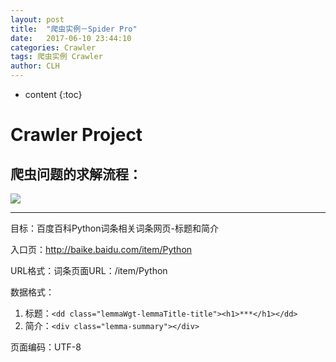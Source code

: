 ```yaml
---
layout: post
title:  "爬虫实例－Spider Pro"
date:   2017-06-10 23:44:10 
categories: Crawler
tags: 爬虫实例 Crawler
author: CLH
---
```


* content
{:toc}

# Crawler Project #
## 爬虫问题的求解流程： ##
 
![](http://i.imgur.com/FEjiSnf.jpg)

----------

目标：百度百科Python词条相关词条网页-标题和简介 

入口页：http://baike.baidu.com/item/Python 

URL格式：词条页面URL：/item/Python 

数据格式：

1. 标题：`<dd class="lemmaWgt-lemmaTitle-title"><h1>***</h1></dd> `
2. 简介：`<div class="lemma-summary"></div>`

页面编码：UTF-8

